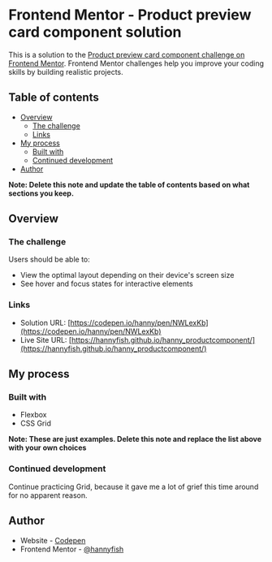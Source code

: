 # Frontend Mentor - Product preview card component solution

This is a solution to the [Product preview card component challenge on Frontend Mentor](https://www.frontendmentor.io/challenges/product-preview-card-component-GO7UmttRfa). Frontend Mentor challenges help you improve your coding skills by building realistic projects. 

## Table of contents

- [Overview](#overview)
  - [The challenge](#the-challenge)
  - [Links](#links)
- [My process](#my-process)
  - [Built with](#built-with)
  - [Continued development](#continued-development)
- [Author](#author)

**Note: Delete this note and update the table of contents based on what sections you keep.**

## Overview

### The challenge

Users should be able to:

- View the optimal layout depending on their device's screen size
- See hover and focus states for interactive elements

### Links

- Solution URL: [https://codepen.io/hanny/pen/NWLexKb](https://codepen.io/hanny/pen/NWLexKb)
- Live Site URL: [https://hannyfish.github.io/hanny_productcomponent/](https://hannyfish.github.io/hanny_productcomponent/)

## My process

### Built with

- Flexbox
- CSS Grid

**Note: These are just examples. Delete this note and replace the list above with your own choices**

### Continued development

Continue practicing Grid, because it gave me a lot of grief this time around for no apparent reason.


## Author

- Website - [Codepen](https://codepen.io/hanny)
- Frontend Mentor - [@hannyfish](https://www.frontendmentor.io/profile/hannyfish)
